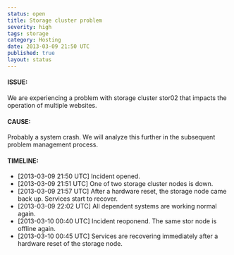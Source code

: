 ```yaml
---
status: open
title: Storage cluster problem
severity: high
tags: storage
category: Hosting
date: 2013-03-09 21:50 UTC
published: true
layout: status
---
```


#### ISSUE:

We are experiencing a problem with storage cluster stor02 that impacts the operation of multiple websites. 


#### CAUSE:

Probably a system crash. We will analyze this further in the subsequent problem management process.


#### TIMELINE:

* [2013-03-09 21:50 UTC] Incident opened. 
* [2013-03-09 21:51 UTC] One of two storage cluster nodes is down.
* [2013-03-09 21:57 UTC] After a hardware reset, the storage node came back up. Services start to recover.
* [2013-03-09 22:02 UTC] All dependent systems are working normal again.
* [2013-03-10 00:40 UTC] Incident reoponend. The same stor node is offline again.
* [2013-03-10 00:45 UTC] Services are recovering immediately after a hardware reset of the storage node.
